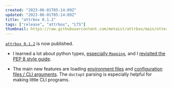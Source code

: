```yaml
---
created: "2023-06-01T05:14:09Z"
updated: "2023-06-01T05:14:09Z"
title: "attrbox 0.1.2"
tags: ["release", "attrbox", "LTS"]
thumbnail: https://raw.githubusercontent.com/metaist/attrbox/main/otter-box.png
---
```


[`attrbox 0.1.2`](https://github.com/metaist/attrbox/releases/tag/0.1.2) is now published.

- I learned a lot about python types, [especially `Mapping`](/blog/2023/05/fun-with-python-mapping.html), and I [revisited the PEP 8 style guide](/blog/2023/05/pep-8-thoughts.html).

- The main new features are loading [environment files](https://github.com/metaist/attrbox/blob/9ac72549726e25448dbf5228405a12dea6a65fe5/src/attrbox/env.py) and [configuration files / CLI arguments](https://github.com/metaist/attrbox/blob/9ac72549726e25448dbf5228405a12dea6a65fe5/src/attrbox/config.py). The `doctopt` parsing is especially helpful for making little CLI programs.
